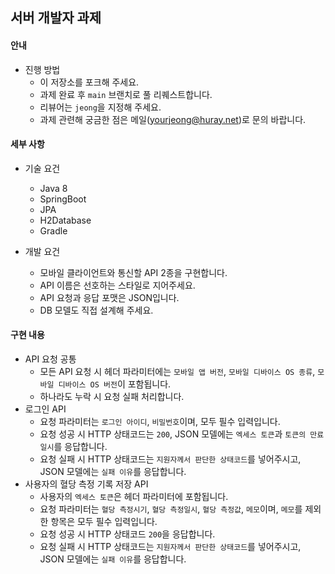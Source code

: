 ## 서버 개발자 과제

#### 안내
* 진행 방법
  * 이 저장소를 포크해 주세요. 
  * 과제 완료 후 `main` 브랜치로 풀 리퀘스트합니다.
  * 리뷰어는 `jeong`을 지정해 주세요.
  * 과제 관련해 궁금한 점은 메일(yourjeong@huray.net)로 문의 바랍니다.

#### 세부 사항
* 기술 요건
  * Java 8
  * SpringBoot
  * JPA
  * H2Database
  * Gradle

* 개발 요건
  * 모바일 클라이언트와 통신할 API 2종을 구현합니다.
  * API 이름은 선호하는 스타일로 지어주세요.
  * API 요청과 응답 포맷은 JSON입니다.
  * DB 모델도 직접 설계해 주세요.

#### 구현 내용
  * API 요청 공통
    * 모든 API 요청 시 헤더 파라미터에는 `모바일 앱 버전`, `모바일 디바이스 OS 종류`, `모바일 디바이스 OS 버전`이 포함됩니다.
    * 하나라도 누락 시 요청 실패 처리합니다.
  * 로그인 API
    * 요청 파라미터는 `로그인 아이디`, `비밀번호`이며, 모두 필수 입력입니다.
    * 요청 성공 시 HTTP 상태코드는 `200`, JSON 모델에는 `엑세스 토큰`과 `토큰의 만료일시`를 응답합니다.
    * 요청 실패 시 HTTP 상태코드는 `지원자께서 판단한 상태코드`를 넣어주시고, JSON 모델에는 `실패 이유`를 응답합니다.
  * 사용자의 혈당 측정 기록 저장 API
    * 사용자의 `엑세스 토큰`은 헤더 파라미터에 포함됩니다. 
    * 요청 파라미터는 `혈당 측정시기`, `혈당 측정일시`, `혈당 측정값`, `메모`이며, `메모`를 제외한 항목은 모두 필수 입력입니다.  
    * 요청 성공 시 HTTP 상태코드 `200`을 응답합니다.  
    * 요청 실패 시 HTTP 상태코드는 `지원자께서 판단한 상태코드`를 넣어주시고, JSON 모델에는 `실패 이유`를 응답합니다.
